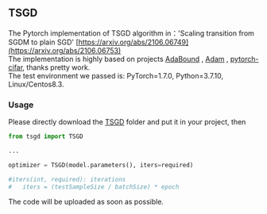 ## TSGD

The Pytorch implementation of TSGD algorithm in：'Scaling transition from SGDM to plain SGD'
[https://arxiv.org/abs/2106.06749](https://arxiv.org/abs/2106.06753)  
The implementation is highly based on projects [AdaBound](https://github.com/Luolc/AdaBound) , [Adam](https://github.com/pytorch/pytorch/blob/v1.4.0/torch/optim/adam.py) , [pytorch-cifar](https://github.com/kuangliu/pytorch-cifar), thanks pretty work.  
The test environment we passed is: PyTorch=1.7.0, Python=3.7.10, Linux/Centos8.3.  

### Usage

Please directly download the [TSGD](https://github.com/kunzeng/TSGD/tree/main/tsgd) folder and put it in your project, then

```python
from tsgd import TSGD

...

optimizer = TSGD(model.parameters(), iters=required)

#iters(int, required): iterations
#	iters = (testSampleSize / batchSize) * epoch
```



The code will be uploaded as soon as possible.


